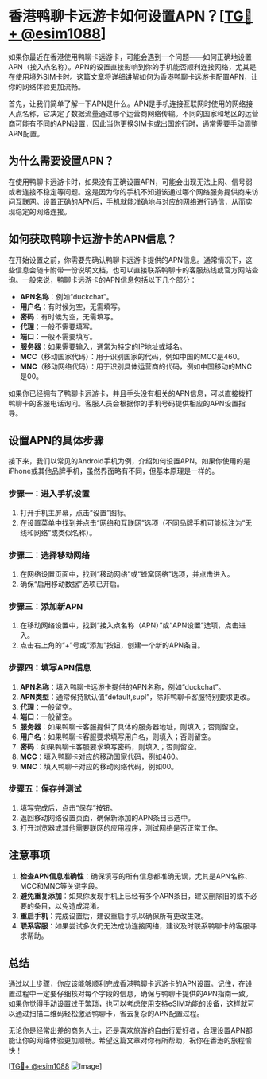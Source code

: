 # 香港鸭聊卡远游卡如何设置APN？[[TG💪+ @esim1088](https://t.me/s/esim1088)]

如果你最近在香港使用鸭聊卡远游卡，可能会遇到一个问题——如何正确地设置APN（接入点名称）。APN的设置直接影响到你的手机能否顺利连接网络，尤其是在使用境外SIM卡时。这篇文章将详细讲解如何为香港鸭聊卡远游卡配置APN，让你的网络体验更加流畅。

首先，让我们简单了解一下APN是什么。APN是手机连接互联网时使用的网络接入点名称，它决定了数据流量通过哪个运营商网络传输。不同的国家和地区的运营商可能有不同的APN设置，因此当你更换SIM卡或出国旅行时，通常需要手动调整APN配置。

## 为什么需要设置APN？

在使用鸭聊卡远游卡时，如果没有正确设置APN，可能会出现无法上网、信号弱或者连接不稳定等问题。这是因为你的手机不知道该通过哪个网络服务提供商来访问互联网。设置正确的APN后，手机就能准确地与对应的网络进行通信，从而实现稳定的网络连接。

## 如何获取鸭聊卡远游卡的APN信息？

在开始设置之前，你需要先确认鸭聊卡远游卡提供的APN信息。通常情况下，这些信息会随卡附带一份说明文档，也可以直接联系鸭聊卡的客服热线或官方网站查询。一般来说，鸭聊卡远游卡的APN信息包括以下几个部分：

- **APN名称**：例如“duckchat”。
- **用户名**：有时候为空，无需填写。
- **密码**：有时候为空，无需填写。
- **代理**：一般不需要填写。
- **端口**：一般不需要填写。
- **服务器**：如果需要输入，通常为特定的IP地址或域名。
- **MCC**（移动国家代码）：用于识别国家的代码，例如中国的MCC是460。
- **MNC**（移动网络代码）：用于识别具体运营商的代码，例如中国移动的MNC是00。

如果你已经拥有了鸭聊卡远游卡，并且手头没有相关的APN信息，可以直接拨打鸭聊卡的客服电话询问。客服人员会根据你的手机号码提供相应的APN设置指导。

## 设置APN的具体步骤

接下来，我们以常见的Android手机为例，介绍如何设置APN。如果你使用的是iPhone或其他品牌手机，虽然界面略有不同，但基本原理是一样的。

### 步骤一：进入手机设置

1. 打开手机主屏幕，点击“设置”图标。
2. 在设置菜单中找到并点击“网络和互联网”选项（不同品牌手机可能标注为“无线和网络”或类似名称）。

### 步骤二：选择移动网络

1. 在网络设置页面中，找到“移动网络”或“蜂窝网络”选项，并点击进入。
2. 确保“启用移动数据”选项已开启。

### 步骤三：添加新APN

1. 在移动网络设置中，找到“接入点名称（APN）”或“APN设置”选项，点击进入。
2. 点击右上角的“+”号或“添加”按钮，创建一个新的APN条目。

### 步骤四：填写APN信息

1. **APN名称**：填入鸭聊卡远游卡提供的APN名称，例如“duckchat”。
2. **APN类型**：通常保持默认值“default,supl”，除非鸭聊卡客服特别要求更改。
3. **代理**：一般留空。
4. **端口**：一般留空。
5. **服务器**：如果鸭聊卡客服提供了具体的服务器地址，则填入；否则留空。
6. **用户名**：如果鸭聊卡客服要求填写用户名，则填入；否则留空。
7. **密码**：如果鸭聊卡客服要求填写密码，则填入；否则留空。
8. **MCC**：填入鸭聊卡对应的移动国家代码，例如460。
9. **MNC**：填入鸭聊卡对应的移动网络代码，例如00。

### 步骤五：保存并测试

1. 填写完成后，点击“保存”按钮。
2. 返回移动网络设置页面，确保新添加的APN条目已选中。
3. 打开浏览器或其他需要联网的应用程序，测试网络是否正常工作。

## 注意事项

1. **检查APN信息准确性**：确保填写的所有信息都准确无误，尤其是APN名称、MCC和MNC等关键字段。
2. **避免重复添加**：如果你发现手机上已经有多个APN条目，建议删除旧的或不必要的条目，以免造成混淆。
3. **重启手机**：完成设置后，建议重启手机以确保所有更改生效。
4. **联系客服**：如果尝试多次仍无法成功连接网络，建议及时联系鸭聊卡的客服寻求帮助。

## 总结

通过以上步骤，你应该能够顺利完成香港鸭聊卡远游卡的APN设置。记住，在设置过程中一定要仔细核对每个字段的信息，确保与鸭聊卡提供的APN指南一致。如果你觉得手动设置过于繁琐，也可以考虑使用支持eSIM功能的设备，这样就可以通过扫描二维码轻松激活鸭聊卡，省去复杂的APN配置过程。

无论你是经常出差的商务人士，还是喜欢旅游的自由行爱好者，合理设置APN都能让你的网络体验更加顺畅。希望这篇文章对你有所帮助，祝你在香港的旅程愉快！

[[TG💪+ @esim1088](https://t.me/s/esim1088) ![Image](https://i.postimg.cc/4NQfJmqS/Snipaste-2025-05-13-00-14-12.png)]